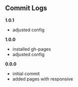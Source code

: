 ## Commit Logs

**1.0.1**
+ adjusted config

**1.0.0**
+ installed gh-pages
+ adjusted config

**0.0.0**
+ initial commit
+ added pages with responsive